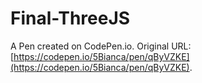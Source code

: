 # Final-ThreeJS

A Pen created on CodePen.io. Original URL: [https://codepen.io/5Bianca/pen/qByVZKE](https://codepen.io/5Bianca/pen/qByVZKE).

